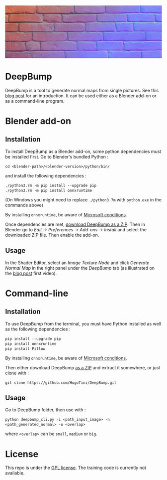 ![DeepBump](banner.jpg)

# DeepBump

DeepBump is a tool to generate normal maps from single 
pictures. See this [blog post](https://hugotini.github.io/deepbump) 
for an introduction. It can be used either as a Blender add-on or 
as a command-line program.

# Blender add-on

## Installation

To install DeepBump as a Blender add-on, some python 
dependencies must be installed first. Go to Blender's 
bundled Python :

    cd <blender-path>/<blender-version>/python/bin/
    
and install the following dependencies :
    
    ./python3.7m -m pip install --upgrade pip
    ./python3.7m -m pip install onnxruntime

(On Windows you might need to replace `./python3.7m` with `python.exe` in the
commands above)
    
By installing `onnxruntime`, be aware of 
[Microsoft conditions](https://github.com/microsoft/onnxruntime/blob/master/docs/Privacy.md).
    
Once dependencies are met,
[download DeepBump as a ZIP](https://github.com/HugoTini/DeepBump/archive/master.zip). 
Then in Blender go to _Edit -> Preferences -> Add-ons -> Install_ 
and select the downloaded ZIP file. Then enable the add-on.

## Usage

In the Shader Editor, select an _Image Texture Node_ and 
click _Generate Normal Map_ in the right panel under 
the _DeepBump_ tab (as illustrated on the
[blog post](https://hugotini.github.io/deepbump) 
first video).

# Command-line

## Installation

To use DeepBump from the terminal, you must have Python 
installed as well as the following dependencies :

    pip install --upgrade pip
    pip install onnxruntime
    pip install Pillow

By installing `onnxruntime`, be aware 
of [Microsoft conditions](https://github.com/microsoft/onnxruntime/blob/master/docs/Privacy.md).

Then either  download DeepBump 
[as a ZIP](https://github.com/HugoTini/DeepBump/archive/master.zip) and extract it somewhere, 
or just clone with :

    git clone https://github.com/HugoTini/DeepBump.git

## Usage

Go to DeepBump folder, then use with :

    python deepbump_cli.py -i <path_input_image> -n <path_generated_normal> -o <overlap>

where `<overlap>` can be `small`, `medium` or `big`.

# License

This repo is under the [GPL license](LICENSE). The training code is currently not available.
